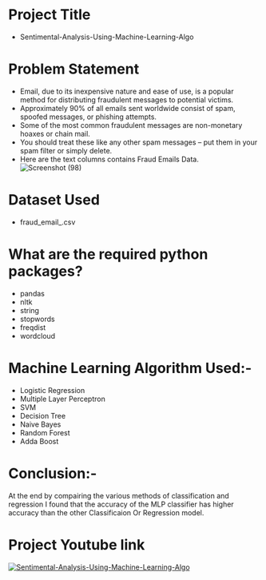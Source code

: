 # Project Title
- Sentimental-Analysis-Using-Machine-Learning-Algo
# Problem Statement
- Email, due to its inexpensive nature and ease of use, is a popular method for distributing fraudulent messages to potential victims.
- Approximately 90% of all emails sent worldwide consist of spam, spoofed messages, or phishing attempts.
- Some of the most common fraudulent messages are non-monetary hoaxes or chain mail. 
- You should treat these like any other spam messages – put them in your spam filter or simply delete.
- Here are the text columns contains Fraud Emails Data.  
![Screenshot (98)](https://user-images.githubusercontent.com/101711691/194846386-21f207e5-8435-469d-a76d-2ae26c81d045.png)
# Dataset Used
- fraud_email_.csv
# What are the required python packages?
- pandas
- nltk
- string
- stopwords
- freqdist
- wordcloud
# Machine Learning Algorithm Used:-
- Logistic Regression
- Multiple Layer Perceptron
- SVM
- Decision Tree
- Naive Bayes
- Random Forest
- Adda Boost
# Conclusion:-
At the end by compairing the various methods of classification and regression I found that the accuracy of the MLP classifier has higher accuracy than the other Classificaion Or Regression model.
# Project Youtube link 

[![Sentimental-Analysis-Using-Machine-Learning-Algo](https://img.youtube.com/vi/Yh1uwf02_vA&t=112s/0.jpg)](https://www.youtube.com/watch?v=Yh1uwf02_vA&t=112s)
